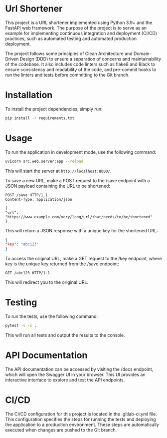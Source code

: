 # Url Shortener
This project is a URL shortener implemented using Python 3.9+ and the FastAPI web framework. The purpose of the project is to serve as an example for implementing continuous integration and deployment (CI/CD) practices, such as automated testing and automated production deployment.

The project follows some principles of Clean Architecture and Domain-Driven Design (DDD) to ensure a separation of concerns and maintainability of the codebase. It also includes code linters such as flake8 and Black to ensure consistency and readability of the code, and pre-commit hooks to run the linters and tests before committing to the Git branch.

# Installation
To install the project dependencies, simply run:

```bash
pip install -r requirements.txt
```

# Usage
To run the application in development mode, use the following command:

```bash
uvicorn src.web.server:app --reload
```
This will start the server at `http://localhost:8000/`.

To save a new URL, make a POST request to the /save endpoint with a JSON payload containing the URL to be shortened:

```http
POST /save HTTP/1.1
Content-Type: application/json

{
"url": "https://www.example.com/very/long/url/that/needs/to/be/shortened"
}
```
This will return a JSON response with a unique key for the shortened URL:

```json
{
"key": "abc123"
}
```
To access the original URL, make a GET request to the /key endpoint, where key is the unique key returned from the /save endpoint:

```http
GET /abc123 HTTP/1.1
```
This will redirect you to the original URL.

# Testing
To run the tests, use the following command:

```bash
pytest -v -s .
```
This will run all tests and output the results to the console.

# API Documentation
The API documentation can be accessed by visiting the /docs endpoint, which will open the Swagger UI in your browser. This UI provides an interactive interface to explore and test the API endpoints.

# CI/CD
The CI/CD configuration for this project is located in the .gitlab-ci.yml file. This configuration specifies the steps for running the tests and deploying the application to a production environment. These steps are automatically executed when changes are pushed to the Git branch.